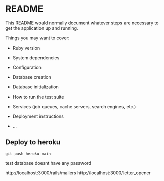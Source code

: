 # README

This README would normally document whatever steps are necessary to get the
application up and running.

Things you may want to cover:

* Ruby version

* System dependencies

* Configuration

* Database creation

* Database initialization

* How to run the test suite

* Services (job queues, cache servers, search engines, etc.)

* Deployment instructions

* ...

## Deploy to heroku
```
git push heroku main
```


test database doesnt have any password

http://localhost:3000/rails/mailers
http://localhost:3000/letter_opener